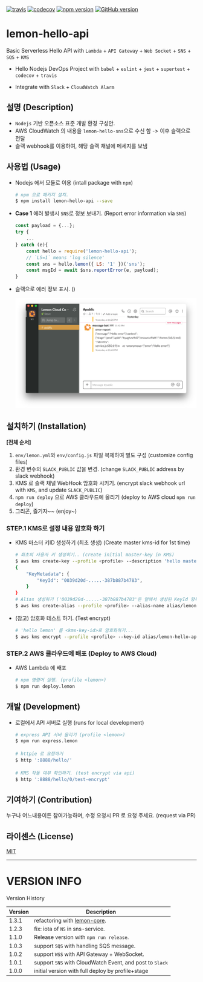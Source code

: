 [![travis](https://travis-ci.org/lemoncloud-io/lemon-hello-api.svg?branch=master)](https://travis-ci.org/lemoncloud-io/lemon-hello-api)
[![codecov](https://codecov.io/gh/lemoncloud-io/lemon-hello-api/branch/master/graph/badge.svg)](https://codecov.io/gh/lemoncloud-io/lemon-hello-api)
[![npm version](https://badge.fury.io/js/lemon-hello-api.svg)](https://badge.fury.io/js/lemon-hello-api)
[![GitHub version](https://badge.fury.io/gh/lemoncloud-io%2Flemon-hello-api.svg)](https://badge.fury.io/gh/lemoncloud-io%2Flemon-hello-api)

# lemon-hello-api

Basic Serverless Hello API with `Lambda` + `API Gateway` + `Web Socket` + `SNS` + `SQS` + `KMS`

- Hello Nodejs DevOps Project with `babel` + `eslint` + `jest` + `supertest` + `codecov` + `travis`

- Integrate with `Slack` + `CloudWatch Alarm`


## 설명 (Description)

- `Nodejs` 기반 오픈소스 표준 개발 환경 구성안.
- AWS CloudWatch 의 내용을 `lemon-hello-sns`으로 수신 함 -> 이후 슬랙으로 전달
- 슬랙 webhook를 이용하여, 해당 슬랙 채널에 메세지를 보냄


## 사용법 (Usage)

- Nodejs 에서 모듈로 이용 (intall package with `npm`)

    ```bash
    # npm 으로 패키지 설치.
    $ npm install lemon-hello-api --save
    ```

- **Case 1** 에러 발생시 `SNS`로 정보 보내기. (Report error information via `SNS`)

    ```js
    const payload = {...};
    try {
        ...
    } catch (e){
        const hello = require('lemon-hello-api');
        // `LS=1` means 'log silence'
        const sns = hello.lemon({ LS: '1' })('sns');
        const msgId = await $sns.reportError(e, payload);
    }
    ```

- 슬랙으로 에러 정보 표시. ()

    ![SlackError](assets/sns.report-error.png)



## 설치하기 (Installation)

**[전체 순서]**

1. `env/lemon.yml`와 `env/config.js` 파일 복제하여 별도 구성 (customize config files)
1. 환경 변수의 `SLACK_PUBLIC` 값을 변경. (change `SLACK_PUBLIC` address by slack webhook)
1. KMS 로 슬랙 채널 WebHook 암호화 시키기. (encrypt slack webhook url with `KMS`, and update `SLACK_PUBLIC`)
1. `npm run deploy` 으로 AWS 클라우드에 올리기 (deploy to AWS cloud `npm run deploy`)
1. 그리곤, 즐기자~~ (enjoy~)


### STEP.1 KMS로 설정 내용 암호화 하기

- KMS 마스터 키ID 생성하기 (최초 생성) (Create master kms-id for 1st time)

    ```bash
    # 최초의 사용자 키 생성히기.. (create initial master-key in KMS)
    $ aws kms create-key --profile <profile> --description 'hello master key'
    {
        "KeyMetadata": {
            "KeyId": "0039d20d-.....-387b887b4783",
        }
    }
    # Alias 생성하기 ('0039d20d-.....-387b887b4783'은 앞에서 생성된 KeyId 항목으로 변경) (create alias)
    $ aws kms create-alias --profile <profile> --alias-name alias/lemon-hello-api --target-key-id 0039d20d-.....-387b887b4783
    ```

- (참고) 암호화 테스트 하기. (Test encrypt)

    ```sh
    # 'hello lemon' 를 <kms-key-id>로 암호화하기...
    $ aws kms encrypt --profile <profile> --key-id alias/lemon-hello-api --plaintext "hello lemon" --query CiphertextBlob --output text
    ```

### STEP.2 AWS 클라우드에 배포 (Deploy to AWS Cloud)

- AWS Lambda 에 배포

    ```bash
    # npm 명령어 실행. (profile <lemon>)
    $ npm run deploy.lemon
    ```

## 개발 (Development)

- 로컬에서 API 서버로 실행 (runs for local development)

    ```bash
    # express API 서버 올리기 (profile <lemon>)
    $ npm run express.lemon

    # httpie 로 요청하기 
    $ http ':8888/hello/'

    # KMS 작동 여부 확인하기. (test encrypt via api)
    $ http ':8888/hello/0/test-encrypt'    
    ```


## 기여하기 (Contribution)

누구나 어느내용이든 참여가능하며, 수정 요청시 PR 로 요청 주세요. (request via PR)


## 라이센스 (License)

[MIT](http://opensource.org/licenses/MIT)



----------------
# VERSION INFO #

Version History

| Version   | Description
|--         |--
| 1.3.1     | refactoring with [lemon-core](/lemoncloud-io/lemon-core).
| 1.2.3     | fix: iota of `NS` in sns-service.
| 1.1.0     | Release version with `npm run release`.
| 1.0.3     | support `SQS` with handling SQS message.
| 1.0.2     | support `WSS` with API Gateway + WebSocket.
| 1.0.1     | support `SNS` with CloudWatch Event, and post to `Slack`
| 1.0.0     | initial version with full deploy by profile+stage


